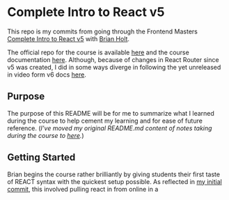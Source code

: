 # Complete Intro to React v5

This repo is my commits from going through the Frontend Masters [Complete Intro to React v5](https://frontendmasters.com/courses/complete-react-v5/) with [Brian Holt](https://frontendmasters.com/teachers/brian-holt/).

The official repo for the course is available [here](https://github.com/btholt/complete-intro-to-react-v5) and the course documentation [here](https://btholt.github.io/complete-intro-to-react-v5/).  Although, because of changes in React Router since v5 was created, I did in some ways diverge in following the yet unreleased in video form v6 docs [here](https://btholt.github.io/complete-intro-to-react-v6/).

## Purpose

The purpose of this README will be for me to summarize what I learned during the course to help cement my learning and for ease of future reference.  (*I've moved my original README.md content of notes taking during the course to [here](./NOTES.md).*)



## Getting Started

Brian begins the course rather brilliantly by giving students their first taste of REACT syntax with the quickest setup possible. As reflected in [my initial commit](https://github.com/djwilkins/Complete-Intro-to-React-v5/commit/9353ed97ffd213f27eb37a1ff68896b436f9b478), this involved pulling react in from online in a <script> tag (CDN style) and writing some very basic react in another <script> tag in index.html directly.  *(Not a best practice - just a nice way to get moving quickly.)*

That very basic React is simply a [function component](https://reactjs.org/docs/components-and-props.html "See Function vs Class Component distinction in official docs here") called App that returns a header element wrapped in a div element.



## Function Components and Props

After spawing off our React js into its own App.js file ([here](https://github.com/djwilkins/Complete-Intro-to-React-v5/commit/e5614e021c2a966e45d1469e24606a43f277b18c)), we then add a new **function component** called Pet and utilize it three times in our App component ([here](https://github.com/djwilkins/Complete-Intro-to-React-v5/commit/fa896f4667f14b00329277e53535fb771614337e)).

We then implement [props](https://reactjs.org/docs/components-and-props.html) by passing them down from our App component into each Pet component one by one ([here](https://github.com/djwilkins/Complete-Intro-to-React-v5/commit/4a0d7444970f30a161a94c4d4de39209f7082fe0)). 

We also learn to utilize [destructuring](https://developer.mozilla.org/en-US/docs/Web/JavaScript/Reference/Operators/Destructuring_assignment) (JS ES6) in passing props to avoid redundant dot notation in our child component ([here](https://github.com/djwilkins/Complete-Intro-to-React-v5/commit/e482f4e07c5efa5e20ebd752fb9509155ab036a2)).



## Node.js and Tooling

Next we initialize our project folder as a node project (with "npm init -y") so we can start managing packages in a package.json file ([here](https://github.com/djwilkins/Complete-Intro-to-React-v5/commit/ab299694f4cf7e97728a98b9f3d15f5de26195a4)) and add a .gitignore to avoid commiting packages installed under node_modules to git ([here](https://github.com/djwilkins/Complete-Intro-to-React-v5/commit/1fe82d24b7f90a7699ba62320a8e170345b621b3)).

We npm install [prettier](https://prettier.io/), add and add some prettier configurations to our package.json ([here](https://github.com/djwilkins/Complete-Intro-to-React-v5/commit/75dc9f80159ac12596aae12c443ef4f3bc089768)) and through a .prettierrc.js file ([here](https://github.com/djwilkins/Complete-Intro-to-React-v5/commit/e7aca728e7b1073793af8ee6a1f0dd21a63444d0)).

We npm install [eslint](https://eslint.org/) ([here](https://github.com/djwilkins/Complete-Intro-to-React-v5/commit/b03cf543e0077685fc0018e7a0fc77e4f3ec6aa6)) and add some eslint configurations to our package.json and through a .eslintrc.json ([here](https://github.com/djwilkins/Complete-Intro-to-React-v5/commit/1fe326ba2bb451ac14474aef69401da8756b8c8d)).

Why both? Prettier is more concerned with generic things like spacing where as Eslint's goes further with opinionation on coding best practices (like not declaring unused variables).

Finally, we update our .gitignore to exclude additional files ([here](https://github.com/djwilkins/Complete-Intro-to-React-v5/commit/a562a3079a72b91301b49b369241c2d73caa315f)).



## Parcel & Bundling React Locally

Next we install [Parcel](https://parceljs.org/) which is an alternative to [Webpack](https://webpack.js.org/).

And npm install React (react/react-dom) to include/package it locally, remove our CDN links of it from before and import it from local packages instead ([here](https://github.com/djwilkins/Complete-Intro-to-React-v5/commit/72d0f99325fbd50aa5d3749e3328bef12dc4a060))



## Spawning Pet.js and JSX Implementation

We continue refactoring by spawning the Pet component off into its own file ([here](https://github.com/djwilkins/Complete-Intro-to-React-v5/commit/c35cf38ef9cea0d4e96b3eb1f7f4e7ce7fdb4d89)). And implement the alternate "Default export pattern" with it ([here](https://github.com/djwilkins/Complete-Intro-to-React-v5/commit/af67f6ee17a3bcd250804ac79741222fcea8ba0d)).

More importantly, we next implement [JSX](https://reactjs.org/docs/jsx-in-depth.html) syntax in both our Pet (Pet.js) and App (App.js) components ([here](([here](https://github.com/djwilkins/Complete-Intro-to-React-v5/commit/720c127130f1e9e8ddb7aef8f9d8ddf4f5cfbe98)) and [here](https://github.com/djwilkins/Complete-Intro-to-React-v5/commit/e32e4da9efe11b41c3bf2e3d0da9a60b8e9ee447)).

We also update our Eslint congifuations to understand React/JSX ([here](https://github.com/djwilkins/Complete-Intro-to-React-v5/commit/1462d6d297e4b2b4c43cb7ade03f88dc21ba9c55)).



## SearchParams Component and useState Hook

Next we added a new SearchParams component ([here](https://github.com/djwilkins/Complete-Intro-to-React-v5/commit/4e776274cba08a0c2cb47356ffd57683460dda7e)) and implemeneted managing it's input element value's sate with the useState Hook ([here](https://github.com/djwilkins/Complete-Intro-to-React-v5/commit/ef6ad751e6644b0bfd24263bc9ff380fa2202910)).

We updated our eslint configurations to include React Hook rules and I captured some Hook usage comments [here](https://github.com/djwilkins/Complete-Intro-to-React-v5/commit/bbbbd751178a663ecb5a215d3cc0e0f6463771a0).



## Pet API

Next we install the Frontend Masters Pet API package and import it's ANIMALS array in our SearchParams component ([here](https://github.com/djwilkins/Complete-Intro-to-React-v5/commit/4e44eb0601674685c4b04824d9c0b150e81e204f)) and then add a new select element to our SearchParams form for animal, populate its options with ANIMALS.map and track the animal selected with a new useState value ([here](https://github.com/djwilkins/Complete-Intro-to-React-v5/commit/ba5737ce8821fa39986cb5a12a4f51c751873ba9)).

WIth React, "Each child in a list should have a unique 'key' prop" and we address this with a "key" attribute [here](https://github.com/djwilkins/Complete-Intro-to-React-v5/commit/ab1750b3e24d32f9b805b35d51af709e7c883370). (*Similar to angularjs requiring a unique id for elements spawned from an array with ng-repeat.*) 



## Breed and Custom Dropdown Hook

Next we expand our SearchParams component with useState hooks for two more values (breed and breeds) and add a new form select element for choosing the breed from breeds [here](https://github.com/djwilkins/Complete-Intro-to-React-v5/commit/61699b0c6e1ec4d19526ef9cf0665c5e1612b27f#diff-a1c641477cd8005d163fd088b5c4e46462256c97e58fada1e42d44ab4b823c28). (We will be loading "breeds" from the api per another update.)

But first, we create a **<u>custom Hook</u>** called useDropdown that abstracts the common facets of our animal and breed dropdowns and utilizes that new dropdown to refactor/simplify our SearchParmams component code ([here](https://github.com/djwilkins/Complete-Intro-to-React-v5/commit/5cf5b2189220a3aa66fd7a263ae7a9a1e06d22a0))



## useEffect Hook

We further expand our SearchParams component with a useEffect hook, which is a hook that runs after the component has rendererd the 1st time. This hook provides for functional components (like our SearchParams) what used to only be available in React through class component methods.

We start with a simple implementation [here](https://github.com/djwilkins/Complete-Intro-to-React-v5/commit/011570c295e53dbdc049c9024552cdd279af08a4) that pulls the breeds from the Frontend Masters pet api for our default anamal ("dogs") and writes the result to the console.  We then update [here](https://github.com/djwilkins/Complete-Intro-to-React-v5/commit/4d21aee2c5d421a52ab90ba7a546b02027f20737) to (1) reset breed/breeds to nothing, (2) populate the breeds (dropdown options) based on the current animal (api returns) and (3) rerun each time animal changes.

(We also update our destructuring of animal breeds from the api to be referred to with the alias apiBreeds to distinguish from our state tracked value of the same name [here](https://github.com/djwilkins/Complete-Intro-to-React-v5/commit/941431b8cb9455ef3f292ddb5dbb7a649b0c4289).



## React Strict Mode, Dev v. Prod Builds and Dev Tools

We implement React Strict mode by wrapping our App component returns in a special React.StrictMode component and also discuss differences between dev and production builds using Parcel vs Webpack and finally, the availability/value of React Dev Tools for Chrome and Firefox is mentioned (all [here](https://github.com/djwilkins/Complete-Intro-to-React-v5/commit/f5d11c459253ec51fbb05bbe9691e55fc2ea6d18)).



## API with Async and Mock Data

Next, we create an async function in our SearchParams component that API requests all the animals that match the current search params and that updates the value of "animals" in state on receive of the data ([here](https://github.com/djwilkins/Complete-Intro-to-React-v5/commit/de5ee0c26689e8745eff65f99bc72d5eb6c3995f#diff-a1c641477cd8005d163fd088b5c4e46462256c97e58fada1e42d44ab4b823c28)).

In the same commit, we also update package.json so that babel knows not to worry about converting our code and particularly async for older browsers.

Next, we npm install cross-env and update our package.json with a new option to build/serve out our project using mock api data in the case the real api becomes unavailable ([here](https://github.com/djwilkins/Complete-Intro-to-React-v5/commit/e1077965c009ecd185c43e213403cc64a45dc27b)).



## Add Results Component (SearchParams and Pet Components go between)

Next, we add a new Results component that SearchParams can pass the list of pets from the API to ([here](https://github.com/djwilkins/Complete-Intro-to-React-v5/commit/5a7c9bdc263fc543fdb4a3aeb7664e0f32ea6fc1)). This component stands as an intermediary between the SearchParams and the Pet component, handling some search result logic specifically therein.



## Improve Pet Component

Next we improve the Pet component structure and include an image from the api results (where available) [here](https://github.com/djwilkins/Complete-Intro-to-React-v5/commit/ec9a4c326707e68690945d2172a34510fe3be7be).



## React Router and New Details Component & Page

Next, we implement <u>React Router</u> to include a second page in our SPA (Single Page Application): A details page for each pet ([here](https://github.com/djwilkins/Complete-Intro-to-React-v5/commit/2fbf0569572eabcc081d0fd03d745b95832f2d21)). In doing so, we define the routes in our App component and add a link to a pet's details page from the Pet component.

We also learn a nifty debugging trick for printing a component's props on the page ([here](https://github.com/djwilkins/Complete-Intro-to-React-v5/commit/f01c45ea6895aa8728210a42a0b85c2315939d70)).  And restore the header home page linke ([here](https://github.com/djwilkins/Complete-Intro-to-React-v5/commit/46a21248bde7f7b1fec8de0be03791e1f0741b14)).



## Class Components - Refactor Details as Class Component

Next, we refactor our Details functional component into our first **class component** ([here](https://github.com/djwilkins/Complete-Intro-to-React-v5/commit/17faadcc321668496ef55fe862fd75e5ef343245)). At the same time, I do some cleanup from using React Router (v6 of tutorial) instead of Reach Router (from the v5) as in current available tutorial.

We then learn we can simplify initializing the Details class components initial state without using a constructor method ([here](https://github.com/djwilkins/Complete-Intro-to-React-v5/commit/fa73fdbc472c82d14f169c883bdba485bfa0c534)).



## Class Components - Create new Carousel Class Component

Next, we create our second class component, a new Carousel component for switching through a pet's avaialble images ([here](https://github.com/djwilkins/Complete-Intro-to-React-v5/commit/7576d7efeb3a5e1804cec0cf44204914728425b1)).

And then utilize the React class component lifecycle method [getDerivedStateFromProps](https://reactjs.org/docs/react-component.html#static-getderivedstatefromprops) to simplify logic for passing/handling image data in our Carousel class component ([here](https://github.com/djwilkins/Complete-Intro-to-React-v5/commit/b281d29ea63721934a11d7539413b1da2bf61bc8) and [here](https://github.com/djwilkins/Complete-Intro-to-React-v5/commit/8e67e01a26e325b4ff78223962146e971826e33b)).

*(NOTE: Life cycle methods are for Class Components what Hooks are for Function Components. Each is mutually exclusive.)*

Next, we add the click event handler method (handleIndexClick) for updating the index of the current image of the Carousel component and learn how to avoid losing the component's this context in this situation ([here](https://github.com/djwilkins/Complete-Intro-to-React-v5/blob/main/src/Carousel.js)).

Finally, I wrap up the Carousel class component implementation with some needed typo fixes [here](https://github.com/djwilkins/Complete-Intro-to-React-v5/commit/fef430f33e0e7183784efff44327e5e73502fed2).



## Error Boundaries and Other Class Component Lifecycle Methods

We learn to utilize React's Error Boundaries feature as an error handling workflow and look at utilizing a number of its other class component lifecycle methods ([componentDidCatch](componentDidCatch), [componentDidUpdate](componentDidCatch)) by creating a new ErrorBoundary class component [here](https://github.com/djwilkins/Complete-Intro-to-React-v5/commit/db0c6b14b502657b5a6d5705afc79413a25babd5) and [here](https://github.com/djwilkins/Complete-Intro-to-React-v5/commit/1ab52f1ec3633b4e73ab87b4ff6f40f24785ab2f).

*Note: I saw some issues getting this to work quite right with the differences between v5 and v6 of this tutorial.*

*Note: The componentDidUpdate lifecycle method is for class components what the useEffect hook is for functional components.*



## Context - Implementing a Theme Context

Context in React is a way to define global state (it effectively replaces Redux with a native React solution).  A good thing about React in general is that most everything is explicit and we can see the flow of data each step of the way.  This can be cumbersome though with things like styles where we're passing the style prop down from parent to child Component layer after layer after layer.

It's just such a use case that we implement React Contexts for a style theme initial structure [here](https://github.com/djwilkins/Complete-Intro-to-React-v5/commit/feafc240de28d2f28b4326ba7eb21f8d97824abb) add a button style to it [here](https://github.com/djwilkins/Complete-Intro-to-React-v5/commit/ac39a7a9d3e4f560a739c27d7f1af0e31d6965c3)

It's noted that its worth avoiding this wherever possible. The official React docs themselves recommend considering "composition" as an alterate to using context (inheritance) so as not to lose the benefits of component reusability / modularity by having a component always depend on being nested in a specific context.

Finally, we add a new dropdown to our SearchParams component to allow the user to dynamically set the button style color in our Theme Context through the UI [here](https://github.com/djwilkins/Complete-Intro-to-React-v5/commit/aedc0af5f9a6261861d32ab409f9c46fc5ff2361).



 ## Portals and useRef - Implement Modal

And last but not lease, we use React's [Portals](https://reactjs.org/docs/portals.html) feature and [useRef](https://github.com/djwilkins/Complete-Intro-to-React-v5/commit/71eb89702bb1ad43eae1821f29618af28fe39547) hook to implement a Modal [here](https://github.com/djwilkins/Complete-Intro-to-React-v5/commit/71eb89702bb1ad43eae1821f29618af28fe39547).

Portals allow us to render children into a DOM node outside of the root DOM note we're mounting our App component to.  And useRef is described here as being like instance variables in a class (or class component) but for functional components.

See the commit comments and official docs for more info.



## Summary

With this, the instructor says we've gone over the majority of what is generally useful and utilized from the React library.  The notes for his supplemental Intermediate React course are also available at the v5 and v6 course doc links up top.